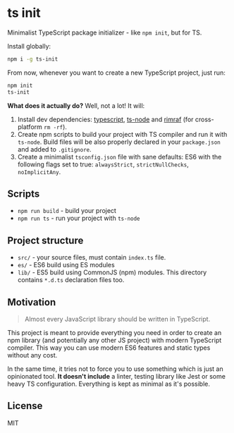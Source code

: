 # ts init

Minimalist TypeScript package initializer - like `npm init`, but for TS.

Install globally:
```sh
npm i -g ts-init
```

From now, whenever you want to create a new TypeScript project, just run:
```sh
npm init
ts-init
```

**What does it actually do?** Well, not a lot! It will:

1. Install dev dependencies: [typescript](https://github.com/Microsoft/TypeScript), [ts-node](https://www.npmjs.com/package/ts-node) and [rimraf](https://github.com/isaacs/rimraf) (for cross-platform `rm -rf`).
2. Create npm scripts to build your project with TS compiler and run it with `ts-node`. Build files will be also properly declared in your `package.json` and added to `.gitignore`.
3. Create a minimalist `tsconfig.json` file with sane defaults: ES6 with the following flags set to true: `alwaysStrict`, `strictNullChecks`, `noImplicitAny`.

## Scripts

* `npm run build` - build your project
* `npm run ts` - run your project with `ts-node`

## Project structure

* `src/` - your source files, must contain `index.ts` file.
* `es/` - ES6 build using ES modules
* `lib/` - ES5 build using CommonJS (npm) modules. This directory contains `*.d.ts` declaration files too.

## Motivation

> Almost every JavaScript library should be written in TypeScript.

This project is meant to provide everything you need in order to create an npm library (and potentially any other JS project) with modern TypeScript compiler. This way you can use modern ES6 features and static types without any cost.

In the same time, it tries not to force you to use something which is just an opinionated tool. **It doesn't include** a linter, testing library like Jest or some heavy TS configuration. Everything is kept as minimal as it's possible.

## License

MIT
